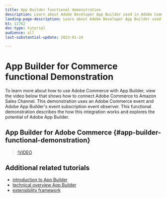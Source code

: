 ```yaml
---
title: App Builder functional demonstration
description: Learn about Adobe Developer App Builder used in Adobe Commerce with a technical demonstration
landing-page-description: Learn about Adobe Developer App Builder used in Adobe Commerce with a technical demonstration
kt: 11762
doc-type: tutorial
audience: all
last-substantial-update: 2023-01-24

---
```


# App Builder for Commerce functional Demonstration 

To learn more about how to use Adobe Commerce with App Builder, view the video below that shows how to connect Adobe Commerce to Amazon Sales Channel. This demonstration uses an Adobe Commerce event and Adobe App Builder's event subscription event observer. This functional demonstration describes the how this integration works and explores the potential of Adobe App Builder.

## App Builder for Adobe Commerce {#app-builder-functional-demonstration}

>[!VIDEO](https://video.tv.adobe.com/v/3413502)


## Additional related tutorials

- [introduction to App Builder](../app-builder/introduction-to-app-builder.md)
- [technical overview App Builder](../app-builder/app-builder-technical-overview.md)
- [extensibility framework](../app-builder/extensibility-framework-commerce-eventing.md)